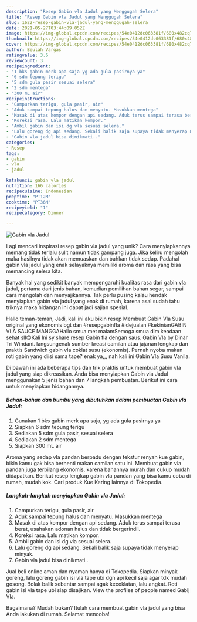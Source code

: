 ```yaml
---
description: "Resep Gabin vla Jadul yang Menggugah Selera"
title: "Resep Gabin vla Jadul yang Menggugah Selera"
slug: 1622-resep-gabin-vla-jadul-yang-menggugah-selera
date: 2021-05-27T03:44:09.052Z
image: https://img-global.cpcdn.com/recipes/54e0412dc063381f/680x482cq70/gabin-vla-jadul-foto-resep-utama.jpg
thumbnail: https://img-global.cpcdn.com/recipes/54e0412dc063381f/680x482cq70/gabin-vla-jadul-foto-resep-utama.jpg
cover: https://img-global.cpcdn.com/recipes/54e0412dc063381f/680x482cq70/gabin-vla-jadul-foto-resep-utama.jpg
author: Beulah Vargas
ratingvalue: 3.6
reviewcount: 3
recipeingredient:
- "1 bks gabin merk apa saja yg ada gula pasirnya ya"
- "6 sdm tepung terigu"
- "5 sdm gula pasir sesuai selera"
- "2 sdm mentega"
- "300 mL air"
recipeinstructions:
- "Campurkan terigu, gula pasir, air"
- "Aduk sampai tepung halus dan menyatu. Masukkan mentega"
- "Masak di atas kompor dengan api sedang. Aduk terus sampai terasa berat, usahakan adonan halus dan tidak bergerindil."
- "Koreksi rasa. Lalu matikan kompor."
- "Ambil gabin dan isi dg vla sesuai selera."
- "Lalu goreng dg api sedang. Sekali balik saja supaya tidak menyerap minyak."
- "Gabin vla jadul bisa dinikmati.."
categories:
- Resep
tags:
- gabin
- vla
- jadul

katakunci: gabin vla jadul 
nutrition: 166 calories
recipecuisine: Indonesian
preptime: "PT12M"
cooktime: "PT36M"
recipeyield: "1"
recipecategory: Dinner

---
```



![Gabin vla Jadul](https://img-global.cpcdn.com/recipes/54e0412dc063381f/680x482cq70/gabin-vla-jadul-foto-resep-utama.jpg)

Lagi mencari inspirasi resep gabin vla jadul yang unik? Cara menyiapkannya memang tidak terlalu sulit namun tidak gampang juga. Jika keliru mengolah maka hasilnya tidak akan memuaskan dan bahkan tidak sedap. Padahal gabin vla jadul yang enak selayaknya memiliki aroma dan rasa yang bisa memancing selera kita.

Banyak hal yang sedikit banyak mempengaruhi kualitas rasa dari gabin vla jadul, pertama dari jenis bahan, kemudian pemilihan bahan segar, sampai cara mengolah dan menyajikannya. Tak perlu pusing kalau hendak menyiapkan gabin vla jadul yang enak di rumah, karena asal sudah tahu triknya maka hidangan ini dapat jadi sajian spesial.

Hallo teman-teman, Jadi, kali ini aku bikin resep Membuat Gabin Vla Susu original yang ekonomis bgt dan #resepgabinfla #idejualan #kekinianGABIN VLA SAUCE MANGGAHallo smua met malamSemoga smua dlm keadaan sehat sll😍Kali Ini sy share resep Gabin fla dengan saus. Gabin Vla by Dinar Tri Windani. langsungenak sumber kreasi camilan atau jajanan lengkap dan praktis Sandwich gabin vla coklat susu (ekonomis). Pernah nyoba makan roti gabin yang diisi sama tape? enak ya,,, nah kali ini Gabin Vla Susu Vanila.


Di bawah ini ada beberapa tips dan trik praktis untuk membuat gabin vla jadul yang siap dikreasikan. Anda bisa menyiapkan Gabin vla Jadul menggunakan 5 jenis bahan dan 7 langkah pembuatan. Berikut ini cara untuk menyiapkan hidangannya.

<!--inarticleads1-->

##### Bahan-bahan dan bumbu yang dibutuhkan dalam pembuatan Gabin vla Jadul:

1. Gunakan 1 bks gabin merk apa saja, yg ada gula pasirnya ya
1. Siapkan 6 sdm tepung terigu
1. Sediakan 5 sdm gula pasir, sesuai selera
1. Sediakan 2 sdm mentega
1. Siapkan 300 mL air


Aroma yang sedap vla pandan berpadu dengan tekstur renyah kue gabin, bikin kamu gak bisa berhenti makan camilan satu ini. Membuat gabin vla pandan juga terbilang ekonomis, karena bahannya murah dan cukup mudah didapatkan. Berikut resep lengkap gabin vla pandan yang bisa kamu coba di rumah, mudah kok. Cari produk Kue Kering lainnya di Tokopedia. 

<!--inarticleads2-->

##### Langkah-langkah menyiapkan Gabin vla Jadul:

1. Campurkan terigu, gula pasir, air
1. Aduk sampai tepung halus dan menyatu. Masukkan mentega
1. Masak di atas kompor dengan api sedang. Aduk terus sampai terasa berat, usahakan adonan halus dan tidak bergerindil.
1. Koreksi rasa. Lalu matikan kompor.
1. Ambil gabin dan isi dg vla sesuai selera.
1. Lalu goreng dg api sedang. Sekali balik saja supaya tidak menyerap minyak.
1. Gabin vla jadul bisa dinikmati..


Jual beli online aman dan nyaman hanya di Tokopedia. Siapkan minyak goreng, lalu goreng gabin isi vla tape ubi dgn api kecil saja agar tdk mudah gosong. Bolak balik sebentar sampai agak kecoklatan, lalu angkat. Roti gabin isi vla tape ubi siap disajikan. View the profiles of people named Gabij Vla. 

Bagaimana? Mudah bukan? Itulah cara membuat gabin vla jadul yang bisa Anda lakukan di rumah. Selamat mencoba!
